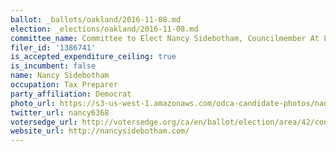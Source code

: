 ```yaml
---
ballot: _ballots/oakland/2016-11-08.md
election: _elections/oakland/2016-11-08.md
committee_name: Committee to Elect Nancy Sidebotham, Councilmember At Large, 2016
filer_id: '1386741'
is_accepted_expenditure_ceiling: true
is_incumbent: false
name: Nancy Sidebotham
occupation: Tax Preparer
party_affiliation: Democrat
photo_url: https://s3-us-west-1.amazonaws.com/odca-candidate-photos/nancy-sidebotham2.png
twitter_url: nancy6368
votersedge_url: http://votersedge.org/ca/en/ballot/election/area/42/contests/contest/13234/candidate/130754?&county=Alameda%20County&election_authority_id=1
website_url: http://nancysidebotham.com/
---
```

